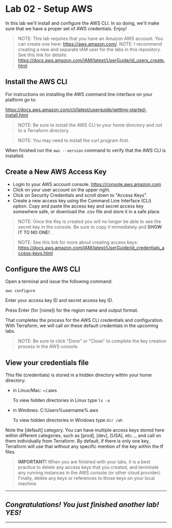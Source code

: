 # Lab 02 - Setup AWS
In this lab we'll install and configure the AWS CLI. In so doing, we'll make sure that we have a proper set of AWS credentials. Enjoy!

> NOTE: This lab requires that you have an Amazon AWS account. You can create one here: https://aws.amazon.com/. 
> NOTE: I recommend creating a new and separate IAM user for the labs in this repository. See this link for details: https://docs.aws.amazon.com/IAM/latest/UserGuide/id_users_create.html

## Install the AWS CLI
For instructions on installing the AWS command line interface on your platform go to:

https://docs.aws.amazon.com/cli/latest/userguide/getting-started-install.html

> NOTE: Be sure to install the AWS CLI to your home directory and not to a Terraform directory. 

> NOTE: You may need to install the curl program first.

When finished run the `aws --version` command to verify that the AWS CLI is installed.

## Create a New AWS Access Key
- Login to your AWS account console. https://console.aws.amazon.com 
- Click on your user account on the upper right.
- Click on Security Credentials and scroll down to "Access Keys".
- Create a new access key using the Command Line Interface (CLI) option. Copy and paste the access key and secret access key somewhere safe, or download the .csv file and store it in a safe place. 
> NOTE: Once the Key is created you will no longer be able to see the secret key in the console. Be sure to copy it immediately and **SHOW IT TO NO ONE!** .

> NOTE: See this link for more about creating access keys: https://docs.aws.amazon.com/IAM/latest/UserGuide/id_credentials_access-keys.html

## Configure the AWS CLI
Open a terminal and issue the following command:

`aws configure`

Enter your access key ID and secret access key ID.

Press Enter (for [none]) for the region name and output format. 

That completes the process for the AWS CLI credentials and configuration. With Terraform, we will call on these default credentials in the upcoming labs. 

> NOTE: Be sure to click "Done" or "Close" to complete the key creation process in the AWS console.

## View your credentials file 
This file (credentials) is stored in a hidden directory within your home directory:

- in Linux/Mac:   ~/.aws  

  To view hidden directories in Linux type `ls -a`
 
- in Windows:     C:\Users\%username%\.aws 

  To view hidden directories in Windows type `dir /ah`

Note the [default] category. You can have multiple access keys stored here within different categories, such as [prod], [dev], [USA], etc..., and call on them individually from Terraform. By default, if there is only one key, Terraform will use that without any specific mention of the key within the tf files. 

> **IMPORTANT!** When you are finished with your labs, it is a best practice to delete any access keys that you created, and terminate any running instances in the AWS console (or other cloud provider). Finally, delete any keys or references to those keys on your local machine. 

---
## *Congratulations! You just finished another lab! YES!*
---
